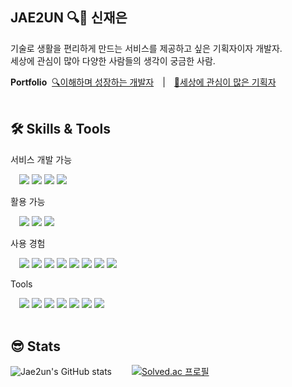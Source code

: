 JAE2UN 🔍👀 신재은
---
기술로 생활을 편리하게 만드는 서비스를 제공하고 싶은 기획자이자 개발자.<br>
세상에 관심이 많아 다양한 사람들의 생각이 궁금한 사람.<br>

**Portfolio**&nbsp;
[🔍이해하며 성장하는 개발자](https://jae2un.notion.site/cf5708963abf4361af584c9a5588f970)&emsp;|&emsp;[👀세상에 관심이 많은 기획자](https://jae2un.notion.site/3b41dcadf0094894939de891a94f2cc6)
<br><br>

## 🛠️ Skills & Tools
서비스 개발 가능

&emsp;<img src="https://img.shields.io/badge/JAVA-007396?style=flat-square&logo=JAVA&logoColor=white" /> <img src="https://img.shields.io/badge/Spring-6DB33F?style=flat-square&logo=Spring&logoColor=white" /> <img src="https://img.shields.io/badge/SpringBoot-6DB33F?style=flat-square&logo=SpringBoot&logoColor=white" /> <img src="https://img.shields.io/badge/MySQL-4479A1?style=flat-square&logo=MySQL&logoColor=white" />

활용 가능

&emsp;<img src="https://img.shields.io/badge/python-3776AB?style=flat-square&logo=python&logoColor=white" /> <img src="https://img.shields.io/badge/Android-3DDC84?style=flat-square&logo=Android&logoColor=white" /> <img src="https://img.shields.io/badge/Django-092E20?style=flat-square&logo=Django&logoColor=white" />

사용 경험

&emsp;<img src="https://img.shields.io/badge/HTML5-E34F26?style=flat-square&logo=HTML5&logoColor=white" /> <img src="https://img.shields.io/badge/CSS3-1572B6?style=flat-square&logo=CSS3&logoColor=white" /> <img src="https://img.shields.io/badge/JavaScript-F7DF1E?style=flat-square&logo=JavaScript&logoColor=white" /> <img src="https://img.shields.io/badge/jQuery-0769AD?style=flat-square&logo=jQuery&logoColor=white" /> <img src="https://img.shields.io/badge/Vue-4FC08D?style=flat-square&logo=Vue.js&logoColor=white"/> <img src="https://img.shields.io/badge/React-61DAFB?style=flat-square&logo=React&logoColor=white" /> <img src="https://img.shields.io/badge/AWS-232F3E?style=flat-square&logo=AmazonAWS&logoColor=white" /> <img src="https://img.shields.io/badge/EC2-FF9900?style=flat-square&logo=AmazonEC2&logoColor=white" />

Tools

&emsp;<img src="https://img.shields.io/badge/Git-F05032?style=flat-square&logo=Git&logoColor=white" /> <img src="https://img.shields.io/badge/GitHub-181717?style=flat-square&logo=GitHub&logoColor=white" /> <img src="https://img.shields.io/badge/GitLab-FC6D26?style=flat-square&logo=GitLab&logoColor=white" /> <img src="https://img.shields.io/badge/Notion-000000?style=flat-square&logo=Notion&logoColor=white" /> <img src="https://img.shields.io/badge/Mattermost-0058CC?style=flat-square&logo=Mattermost&logoColor=white" /> <img src="https://img.shields.io/badge/Jira-0052CC?style=flat-square&logo=JiraSoftware&logoColor=white" /> <img src="https://img.shields.io/badge/Figma-F24E1E?style=flat-square&logo=Figma&logoColor=white" />
<br><br>

## 😎 Stats
![Jae2un's GitHub stats](https://github-readme-stats.vercel.app/api?username=JAE2UN&show_icons=true&theme=vue&bg_color=d1eaf0)&emsp;&emsp;
[![Solved.ac
프로필](http://mazassumnida.wtf/api/v2/generate_badge?boj=shinje99)](https://solved.ac/shinje99)

<!--
**JAE2UN/JAE2UN** is a ✨ _special_ ✨ repository because its `README.md` (this file) appears on your GitHub profile.

Here are some ideas to get you started:

- 🔭 I’m currently working on ...
- 🌱 I’m currently learning ...
- 👯 I’m looking to collaborate on ...
- 🤔 I’m looking for help with ...
- 💬 Ask me about ...
- 📫 How to reach me: ...
- 😄 Pronouns: ...
- ⚡ Fun fact: ...
-->
